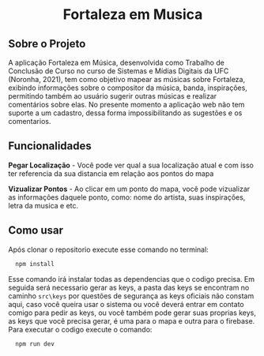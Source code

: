 <h1 align="center">
  Fortaleza em Musica
</h1>

## Sobre o Projeto
A aplicação Fortaleza em Música, desenvolvida como Trabalho de Conclusão de Curso no curso de Sistemas e Mídias Digitais da UFC (Noronha, 2021), tem como objetivo mapear as músicas sobre Fortaleza, exibindo informações sobre o compositor da música, banda, inspirações, permitindo também ao usuário sugerir outras músicas e realizar comentários sobre elas. No presente momento a aplicação web não tem suporte a um cadastro, dessa forma impossibilitando as sugestões e os comentarios.
</br>

## Funcionalidades
**Pegar Localização** - Você pode ver qual a sua localização atual e com isso ter referencia da sua distancia em relação aos pontos do mapa
</br>

**Vizualizar Pontos** - Ao clicar em um ponto do mapa, você pode vizualizar as informações daquele ponto, como: nome do artista, suas inspirações, letra da musica e etc.

## Como usar
Após clonar o repositorio execute esse comando no terminal:
```bash
  npm install
```
Esse comando irá instalar todas as dependencias que o codigo precisa.
Em seguida será necessario gerar as keys, a pasta das keys se encontram no caminho
``
  src\keys
``
por questões de segurança as keys oficiais não constam aqui, caso você queira usar o sistema ou você deverá entrar em contato comigo para pedir as keys, ou você também pode gerar suas proprias keys, as keys que você precisa gerar, é uma para o mapa e outra para o firebase.
Para executar o codigo execute o comando:
```bash
  npm run dev
```
